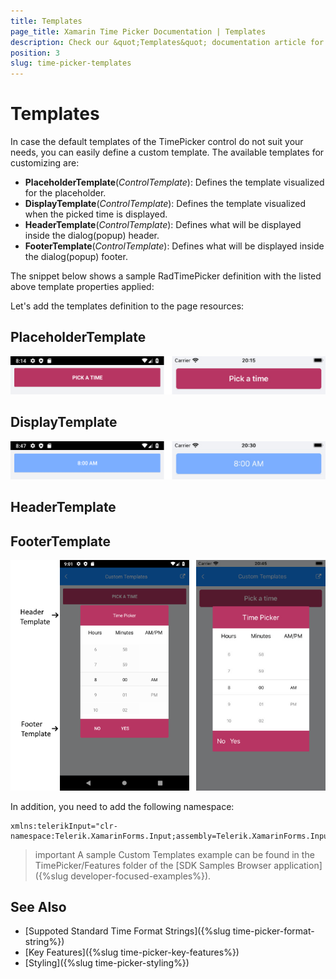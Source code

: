 ```yaml
---
title: Templates
page_title: Xamarin Time Picker Documentation | Templates
description: Check our &quot;Templates&quot; documentation article for Telerik TimePicker for Xamarin control.
position: 3
slug: time-picker-templates
---
```


# Templates

In case the default templates of the TimePicker control do not suit your needs, you can easily define a custom template. The available templates for customizing are:

* **PlaceholderTemplate**(*ControlTemplate*): Defines the template visualized for the placeholder.  
* **DisplayTemplate**(*ControlTemplate*): Defines the template visualized when the picked time is displayed.
* **HeaderTemplate**(*ControlTemplate*): Defines what will be displayed inside the dialog(popup) header.
* **FooterTemplate**(*ControlTemplate*): Defines what will be displayed inside the dialog(popup) footer.

The snippet below shows a sample RadTimePicker definition with the listed above template properties applied:

<snippet id='timepicker-custom-template' />

Let's add the templates definition to the page resources:

## PlaceholderTemplate

<snippet id='timepicker-placeholder-template' />

![RadTimePicker PlaceholderTemplate](images/timepicker_placeholder_template.png)

## DisplayTemplate

<snippet id='timepicker-display-template' />

![RadTimePicker DisplayTemplate](images/timepicker_display_template.png)

## HeaderTemplate

<snippet id='timepicker-header-template' />

## FooterTemplate

<snippet id='timepicker-footer-template' />

![RadTimePicker FooterTemplate](images/timepicker_header_footer_template.png)

In addition, you need to add the following namespace:

```XAML
xmlns:telerikInput="clr-namespace:Telerik.XamarinForms.Input;assembly=Telerik.XamarinForms.Input"
```

>important A sample Custom Templates example can be found in the TimePicker/Features folder of the [SDK Samples Browser application]({%slug developer-focused-examples%}).

## See Also

- [Suppoted Standard Time Format Strings]({%slug time-picker-format-string%})
- [Key Features]({%slug time-picker-key-features%})
- [Styling]({%slug time-picker-styling%})